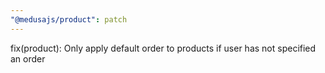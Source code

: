 ```yaml
---
"@medusajs/product": patch
---
```


fix(product): Only apply default order to products if user has not specified an order
